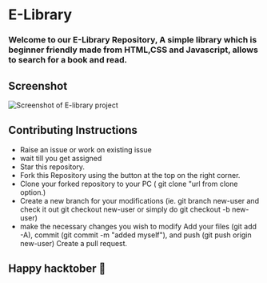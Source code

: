 # E-Library
### Welcome to our E-Library Repository,  A simple library which is beginner friendly made from HTML,CSS and Javascript, allows to search for a book and read.
## Screenshot
![Screenshot of E-library project](https://github.com/Khushi-74/E-Library/assets/118386335/9c2e516d-f624-4a9b-a96c-fab12c9fbc2e">
)
## Contributing Instructions
- Raise an issue or work on existing issue
- wait till you get assigned
- Star this repository.
- Fork this Repository using the button at the top on the right corner.
- Clone your forked repository to your PC ( git clone "url from clone option.)
- Create a new branch for your modifications (ie. git branch new-user and check it out git checkout new-user or simply do git checkout -b new-user)
- make the necessary changes you wish to modify
Add your files (git add -A), commit (git commit -m "added myself"), and push (git push origin new-user)
Create a pull request.

## Happy hacktober :tada:
